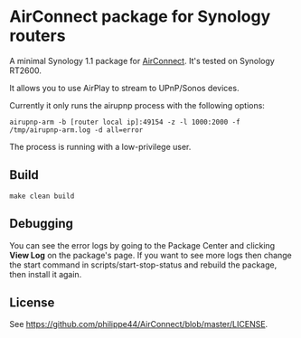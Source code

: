 # AirConnect package for Synology routers

A minimal Synology 1.1 package for [AirConnect](https://github.com/philippe44/AirConnect
). It's tested on Synology RT2600.

It allows you to use AirPlay to stream to UPnP/Sonos devices.

Currently it only runs the airupnp process with the following options:

```
airupnp-arm -b [router local ip]:49154 -z -l 1000:2000 -f /tmp/airupnp-arm.log -d all=error
```

The process is running with a low-privilege user.

## Build

```
make clean build
```

## Debugging

You can see the error logs by going to the Package Center and clicking **View Log** on the package's page.
If you want to see more logs then change the start command in scripts/start-stop-status and rebuild the package, then install it again.

## License

See https://github.com/philippe44/AirConnect/blob/master/LICENSE.
